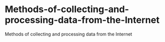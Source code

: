 # Methods-of-collecting-and-processing-data-from-the-Internet
Methods of collecting and processing data from the Internet
